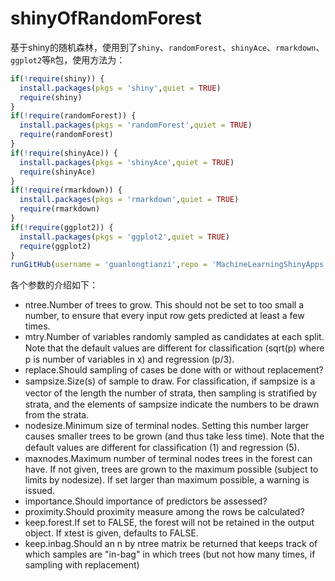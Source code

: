 # shinyOfRandomForest
基于shiny的随机森林，使用到了`shiny`、`randomForest`、`shinyAce`、`rmarkdown`、`ggplot2`等`R`包，使用方法为：
```R
if(!require(shiny)) {
  install.packages(pkgs = 'shiny',quiet = TRUE)
  require(shiny)
}
if(!require(randomForest)) {
  install.packages(pkgs = 'randomForest',quiet = TRUE)
  require(randomForest)
}
if(!require(shinyAce)) {
  install.packages(pkgs = 'shinyAce',quiet = TRUE)
  require(shinyAce)
}
if(!require(rmarkdown)) {
  install.packages(pkgs = 'rmarkdown',quiet = TRUE)
  require(rmarkdown)
}
if(!require(ggplot2)) {
  install.packages(pkgs = 'ggplot2',quiet = TRUE)
  require(ggplot2)
}
runGitHub(username = 'guanlongtianzi',repo = 'MachineLearningShinyApps',subdir ='RandomForest') 
```
各个参数的介绍如下：
- ntree.Number of trees to grow. This should not be set to too small a number, to ensure that every input row gets predicted at least a few times.
- mtry.Number of variables randomly sampled as candidates at each split. Note that the default values are different for classiﬁcation (sqrt(p) where p is number of variables in x) and regression (p/3).
- replace.Should sampling of cases be done with or without replacement?
- sampsize.Size(s) of sample to draw. For classiﬁcation, if sampsize is a vector of the length the number of strata, then sampling is stratiﬁed by strata, and the elements of sampsize indicate the numbers to be drawn from the strata.
- nodesize.Minimum size of terminal nodes. Setting this number larger causes smaller trees to be grown (and thus take less time). Note that the default values are different for classiﬁcation (1) and regression (5).
- maxnodes.Maximum number of terminal nodes trees in the forest can have. If not given, trees are grown to the maximum possible (subject to limits by nodesize). If set larger than maximum possible, a warning is issued.
- importance.Should importance of predictors be assessed?
- proximity.Should proximity measure among the rows be calculated?
- keep.forest.If set to FALSE, the forest will not be retained in the output object. If xtest is given, defaults to FALSE.
- keep.inbag.Should an n by ntree matrix be returned that keeps track of which samples are "in-bag" in which trees (but not how many times, if sampling with replacement)
